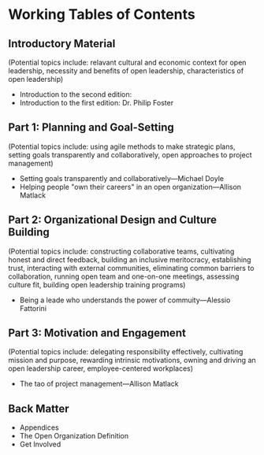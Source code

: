 # Working Tables of Contents

## Introductory Material
(Potential topics include: relavant cultural and economic context for open leadership, necessity and benefits of open leadership, characteristics of open leadership)

- Introduction to the second edition:
- Introduction to the first edition: Dr. Philip Foster




## Part 1: Planning and Goal-Setting
(Potential topics include: using agile methods to make strategic plans, setting goals transparently and collaboratively, open approaches to project management)

- Setting goals transparently and collaboratively—Michael Doyle
- Helping people "own their careers" in an open organization—Allison Matlack


## Part 2: Organizational Design and Culture Building
(Potential topics include: constructing collaborative teams, cultivating honest and direct feedback, building an inclusive meritocracy, establishing trust, interacting with external communities, eliminating common barriers to collaboration, running open team and one-on-one meetings, assessing culture fit, building open leadership training programs)


- Being a leade who understands the power of commuity—Alessio Fattorini


## Part 3: Motivation and Engagement
(Potential topics include: delegating responsibility effectively, cultivating mission and purpose, rewarding intrinsic motivations, owning and driving an open leadership career, employee-centered workplaces)

- The tao of project management—Allison Matlack



## Back Matter

- Appendices
- The Open Organization Definition
- Get Involved
